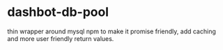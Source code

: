 # dashbot-db-pool
thin wrapper around mysql npm to make it promise friendly, add caching and more user friendly return values.
